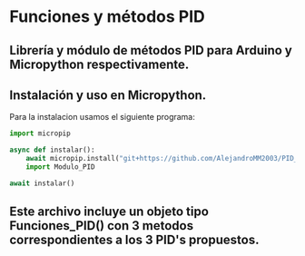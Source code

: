 # Funciones y métodos PID
Librería y módulo de métodos PID para Arduino y Micropython respectivamente.
---
## Instalación y uso en Micropython.
Para la instalacion usamos el siguiente programa:
```python
import micropip

async def instalar():
    await micropip.install("git+https://github.com/AlejandroMM2003/PID_TC.git@main#subdirectory=python")
    import Modulo_PID

await instalar()
```
Este archivo incluye un objeto tipo Funciones_PID() con 3 metodos correspondientes a los 3 PID's propuestos.
---
